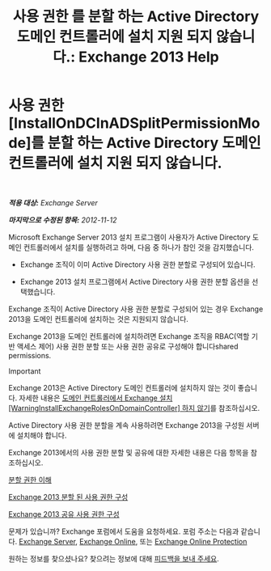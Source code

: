﻿---
title: '사용 권한 를 분할 하는 Active Directory 도메인 컨트롤러에 설치 지원 되지 않습니다.: Exchange 2013 Help'
TOCTitle: 사용 권한 를 분할 하는 Active Directory 도메인 컨트롤러에 설치 지원 되지 않습니다.
ms:assetid: 977e3758-5e09-40a2-80c1-fe344b1d8a2a
ms:mtpsurl: https://technet.microsoft.com/ko-kr/library/ms.exch.setupreadiness.installondcinadsplitpermissionmode(v=EXCHG.150)
ms:contentKeyID: 50483723
ms.date: 05/22/2018
mtps_version: v=EXCHG.150
ms.translationtype: MT
---

# 사용 권한 [InstallOnDCInADSplitPermissionMode]를 분할 하는 Active Directory 도메인 컨트롤러에 설치 지원 되지 않습니다.

 

_**적용 대상:** Exchange Server_

_**마지막으로 수정된 항목:** 2012-11-12_

Microsoft Exchange Server 2013 설치 프로그램이 사용자가 Active Directory 도메인 컨트롤러에서 설치를 실행하려고 하며, 다음 중 하나가 참인 것을 감지했습니다.

  - Exchange 조직이 이미 Active Directory 사용 권한 분할로 구성되어 있습니다.

  - Exchange 2013 설치 프로그램에서 Active Directory 사용 권한 분할 옵션을 선택했습니다.

Exchange 조직이 Active Directory 사용 권한 분할로 구성되어 있는 경우 Exchange 2013을 도메인 컨트롤러에 설치하는 것은 지원되지 않습니다.

Exchange 2013을 도메인 컨트롤러에 설치하려면 Exchange 조직을 RBAC(역할 기반 액세스 제어) 사용 권한 분할 또는 사용 권한 공유로 구성해야 합니다shared permissions.


> [!IMPORTANT]
> Exchange 2013은 Active Directory 도메인 컨트롤러에 설치하지 않는 것이 좋습니다. 자세한 내용은 <A href="installing-exchange-on-a-domain-controller-is-not-recommended-exchange-2013-help.md">도메인 컨트롤러에서 Exchange 설치 [WarningInstallExchangeRolesOnDomainController] 하지 않기</A>를 참조하십시오.



Active Directory 사용 권한 분할을 계속 사용하려면 Exchange 2013을 구성원 서버에 설치해야 합니다.

Exchange 2013에서의 사용 권한 분할 및 공유에 대한 자세한 내용은 다음 항목을 참조하십시오.

[분할 권한 이해](understanding-split-permissions-exchange-2013-help.md)

[Exchange 2013 분할 된 사용 권한 구성](configure-exchange-2013-for-split-permissions-exchange-2013-help.md)

[Exchange 2013 공유 사용 권한 구성](configure-exchange-2013-for-shared-permissions-exchange-2013-help.md)

문제가 있습니까? Exchange 포럼에서 도움을 요청하세요. 포럼 주소는 다음과 같습니다. [Exchange Server](https://go.microsoft.com/fwlink/p/?linkid=60612), [Exchange Online](https://go.microsoft.com/fwlink/p/?linkid=267542), 또는 [Exchange Online Protection](https://go.microsoft.com/fwlink/p/?linkid=285351)

원하는 정보를 찾으셨나요? 찾으려는 정보에 대해 [피드백을 보내 주세요](mailto:exsetuphelpfeedback@microsoft.com?subject=exchange%202013%20setup%20help%20feedback).


